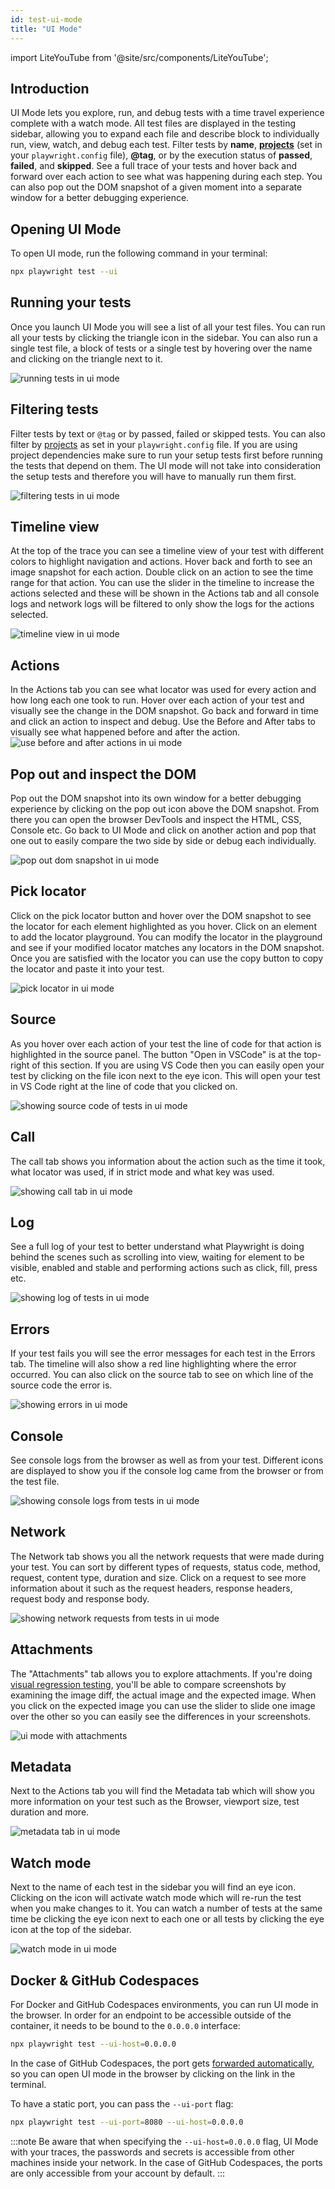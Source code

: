 ```yaml
---
id: test-ui-mode
title: "UI Mode"
---
```


import LiteYouTube from '@site/src/components/LiteYouTube';

## Introduction

UI Mode lets you explore, run, and debug tests with a time travel experience complete with a watch mode. All test files are displayed in the testing sidebar, allowing you to expand each file and describe block to individually run, view, watch, and debug each test. Filter tests by **name**, [**projects**](./test-projects) (set in your `playwright.config` file), **@tag**, or by the execution status of **passed**, **failed**, and **skipped**. See a full trace of your tests and hover back and forward over each action to see what was happening during each step. You can also pop out the DOM snapshot of a given moment into a separate window for a better debugging experience.

<LiteYouTube
    id="d0u6XhXknzU"
    title="Playwrights UI Mode"
/>

## Opening UI Mode

To open UI mode, run the following command in your terminal:

```bash
npx playwright test --ui
```

## Running your tests

Once you launch UI Mode you will see a list of all your test files. You can run all your tests by clicking the triangle icon in the sidebar. You can also run a single test file, a block of tests or a single test by hovering over the name and clicking on the triangle next to it.

![running tests in ui mode](https://github.com/microsoft/playwright/assets/13063165/6b87712f-64a5-4d73-a91d-6562b864712c)

## Filtering tests

Filter tests by text or `@tag` or by passed, failed or skipped tests. You can also filter by [projects](./test-projects) as set in your `playwright.config` file. If you are using project dependencies make sure to run your setup tests first before running the tests that depend on them. The UI mode will not take into consideration the setup tests and therefore you will have to manually run them first.

![filtering tests in ui mode](https://github.com/microsoft/playwright/assets/13063165/6f05e589-036d-45d5-9078-38134e1261e4)

## Timeline view

At the top of the trace you can see a timeline view of your test with different colors to highlight navigation and actions. Hover back and forth to see an image snapshot for each action. Double click on an action to see the time range for that action. You can use the slider in the timeline to increase the actions selected and these will be shown in the Actions tab and all console logs and network logs will be filtered to only show the logs for the actions selected.

![timeline view in ui mode](https://github.com/microsoft/playwright/assets/13063165/811a9985-32aa-4a3e-9869-de32053cf468)

## Actions

In the Actions tab you can see what locator was used for every action and how long each one took to run. Hover over each action of your test and visually see the change in the DOM snapshot. Go back and forward in time and click an action to inspect and debug. Use the Before and After tabs to visually see what happened before and after the action.
![use before and after actions in ui mode](https://github.com/microsoft/playwright/assets/13063165/7b22fab5-7346-4b98-8fdd-a78ed280647f)

## Pop out and inspect the DOM

Pop out the DOM snapshot into its own window for a better debugging experience by clicking on the pop out icon above the DOM snapshot. From there you can open the browser DevTools and inspect the HTML, CSS, Console etc. Go back to UI Mode and click on another action and pop that one out to easily compare the two side by side or debug each individually.

![pop out dom snapshot in ui mode](https://github.com/microsoft/playwright/assets/13063165/f9f43a0c-78d7-4574-9a58-c69d2ec53c8f)

## Pick locator

Click on the pick locator button and hover over the DOM snapshot to see the locator for each element highlighted as you hover. Click on an element to add the locator playground. You can modify the locator in the playground and see if your modified locator matches any locators in the DOM snapshot. Once you are satisfied with the locator you can use the copy button to copy the locator and paste it into your test.

![pick locator in ui mode](https://github.com/microsoft/playwright/assets/13063165/9e7eeb84-bd26-4010-8614-75e24b56c716)

## Source

As you hover over each action of your test the line of code for that action is highlighted in the source panel. The button "Open in VSCode" is at the top-right of this section. If you are using VS Code then you can easily open your test by clicking on the file icon next to the eye icon. This will open your test in VS Code right at the line of code that you clicked on.

![showing source code of tests in ui mode](https://github.com/microsoft/playwright/assets/13063165/49b9fa2a-8a57-4044-acaa-0a2ea4784c5c)

## Call

The call tab shows you information about the action such as the time it took, what locator was used, if in strict mode and what key was used.

![showing call tab in ui mode](https://github.com/microsoft/playwright/assets/13063165/442314c3-0b16-4400-bf25-c198f8654849)

## Log

See a full log of your test to better understand what Playwright is doing behind the scenes such as scrolling into view, waiting for element to be visible, enabled and stable and performing actions such as click, fill, press etc.

![showing log of tests in ui mode](https://github.com/microsoft/playwright/assets/13063165/1d214ee5-2c07-414d-a342-f88d0864ac89)

## Errors

If your test fails you will see the error messages for each test in the Errors tab. The timeline will also show a red line highlighting where the error occurred. You can also click on the source tab to see on which line of the source code the error is.

![showing errors in ui mode](https://github.com/microsoft/playwright/assets/13063165/ffca2fd1-5349-41fb-ade9-ace143bb2c58)

## Console

See console logs from the browser as well as from your test. Different icons are displayed to show you if the console log came from the browser or from the test file.

![showing console logs from tests in ui mode](https://github.com/microsoft/playwright/assets/13063165/b6a44763-da04-4152-bbac-3369ca4a60ac)

## Network

The Network tab shows you all the network requests that were made during your test. You can sort by different types of requests, status code, method, request, content type, duration and size. Click on a request to see more information about it such as the request headers, response headers, request body and response body.

![showing network requests from tests in ui mode](https://github.com/microsoft/playwright/assets/13063165/946c2722-447a-4005-9518-b4e9b73a8240)

## Attachments

The "Attachments" tab allows you to explore attachments. If you're doing [visual regression testing](./test-snapshots.md), you'll be able to compare screenshots by examining the image diff, the actual image and the expected image. When you click on the expected image you can use the slider to slide one image over the other so you can easily see the differences in your screenshots.

![ui mode with attachments](https://github.com/microsoft/playwright/assets/13063165/bb83b406-84ed-4380-a96c-0e62d1388093)

## Metadata

Next to the Actions tab you will find the Metadata tab which will show you more information on your test such as the Browser, viewport size, test duration and more.

![metadata tab in ui mode](https://github.com/microsoft/playwright/assets/13063165/befff46e-381a-41c2-8259-e47442add425)

## Watch mode

Next to the name of each test in the sidebar you will find an eye icon. Clicking on the icon will activate watch mode which will re-run the test when you make changes to it. You can watch a number of tests at the same time be clicking the eye icon next to each one or all tests by clicking the eye icon at the top of the sidebar.

![watch mode in ui mode](https://github.com/microsoft/playwright/assets/13063165/20d7d44c-b52d-43ff-8871-8b828671f3da)

## Docker & GitHub Codespaces

For Docker and GitHub Codespaces environments, you can run UI mode in the browser. In order for an endpoint to be accessible outside of the container, it needs to be bound to the `0.0.0.0` interface:

```bash
npx playwright test --ui-host=0.0.0.0
```

In the case of GitHub Codespaces, the port gets [forwarded automatically](https://docs.github.com/en/codespaces/developing-in-codespaces/forwarding-ports-in-your-codespace#about-forwarded-ports), so you can open UI mode in the browser by clicking on the link in the terminal.

To have a static port, you can pass the `--ui-port` flag:

```bash
npx playwright test --ui-port=8080 --ui-host=0.0.0.0
```

:::note
Be aware that when specifying the `--ui-host=0.0.0.0` flag, UI Mode with your traces, the passwords and secrets is accessible from other machines inside your network. In the case of GitHub Codespaces, the ports are only accessible from your account by default.
:::
